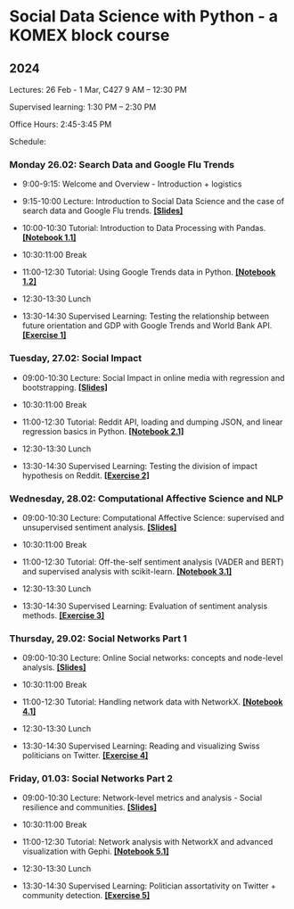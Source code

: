 # Social Data Science with Python - a KOMEX block course

## 2024

Lectures: 26 Feb - 1 Mar, C427 9 AM – 12:30 PM

Supervised learning: 1:30 PM – 2:30 PM

Office Hours: 2:45-3:45 PM

Schedule:

### Monday 26.02: Search Data and Google Flu Trends

- 9:00-9:15: Welcome and Overview - Introduction + logistics

- 9:15-10:00 Lecture: Introduction to Social Data Science and the case of search
data and Google Flu trends. **[[Slides]](https://dgarcia-eu.github.io/SDS-KOMEX/01_Intro_GoogleFluTrends/Slides.html)**

- 10:00-10:30 Tutorial: Introduction to Data Processing with Pandas. **[[Notebook 1.1]]()**

- 10:30:11:00 Break

- 11:00-12:30 Tutorial: Using Google Trends data in Python. **[[Notebook 1.2]]()**

- 12:30-13:30 Lunch

- 13:30-14:30 Supervised Learning: Testing the relationship between future
orientation and GDP with Google Trends and World Bank API. **[[Exercise 1]]()**

### Tuesday, 27.02: Social Impact

- 09:00-10:30 Lecture: Social Impact in online media with regression and
bootstrapping. **[[Slides]]()**

- 10:30:11:00 Break

- 11:00-12:30 Tutorial: Reddit API, loading and dumping JSON, and linear regression basics in Python. **[[Notebook 2.1]]()**

- 12:30-13:30 Lunch

- 13:30-14:30 Supervised Learning: Testing the division of impact hypothesis on
Reddit. **[[Exercise 2]]()**

### Wednesday, 28.02: Computational Affective Science and NLP

- 09:00-10:30 Lecture: Computational Affective Science: supervised and
unsupervised sentiment analysis. **[[Slides]]()**

- 10:30:11:00 Break

- 11:00-12:30 Tutorial: Off-the-self sentiment analysis (VADER and BERT) and
supervised analysis with scikit-learn.  **[[Notebook 3.1]]()**

- 12:30-13:30 Lunch

- 13:30-14:30 Supervised Learning: Evaluation of sentiment analysis methods. **[[Exercise 3]]()**


###  Thursday, 29.02: Social Networks Part 1

- 09:00-10:30 Lecture: Online Social networks: concepts and node-level analysis.  **[[Slides]]()**

- 10:30:11:00 Break

-  11:00-12:30 Tutorial: Handling network data with NetworkX. **[[Notebook 4.1]]()**

- 12:30-13:30 Lunch
 
- 13:30-14:30 Supervised Learning: Reading and visualizing Swiss politicians on Twitter.  **[[Exercise 4]]()**

###  Friday, 01.03: Social Networks Part 2

- 09:00-10:30 Lecture: Network-level metrics and analysis - Social resilience and
communities.  **[[Slides]]()**

- 10:30:11:00 Break

- 11:00-12:30 Tutorial: Network analysis with NetworkX and advanced visualization
with Gephi. **[[Notebook 5.1]]()**

- 12:30-13:30 Lunch

- 13:30-14:30 Supervised Learning: Politician assortativity on Twitter + community
detection.  **[[Exercise 5]]()**



